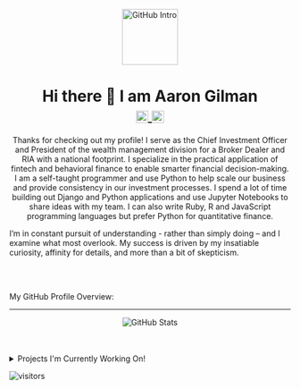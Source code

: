 <p align="center">
<img width="100px" src="https://res.cloudinary.com/anuraghazra/image/upload/v1594908242/logo_ccswme.svg" align="center" alt="GitHub Intro" />
</p>
<h1 align="center">Hi there 👋 I am Aaron Gilman
  <br>
<a href="https://www.linkedin.com/in/aaron-gilman-cfa-cfp%C2%AE-73072913/" target="_blank">
  <img align="center" alt="Aaron Gilman @LinkedIn" width="22px" src="https://cdn.jsdelivr.net/npm/simple-icons@v3/icons/linkedin.svg" />
</a>
  <a href="mailto:aarongilman1@gmail.com" target="_blank">
  <img align="center" alt="Aaron Gilman @Mail" width="22px" src="https://cdn.jsdelivr.net/npm/simple-icons@v3/icons/gmail.svg" />
</a>
</h1>

<p align="center">
Thanks for checking out my profile! I serve as the Chief Investment Officer and President of the wealth management division for a Broker Dealer and RIA with a national footprint. I specialize in the practical application of fintech and behavioral finance to enable smarter financial decision-making. I am a self-taught programmer and use Python to help scale our business and provide consistency in our investment processes. I spend a lot of time building out Django and Python applications and use Jupyter Notebooks to share ideas with my team. I can also write Ruby, R and JavaScript programming languages but prefer Python for quantitative finance.

I’m in constant pursuit of understanding - rather than simply doing – and I examine what most overlook. My success is driven by my insatiable curiosity, affinity for details, and more than a bit of skepticism.
</p>

<br>
<br>

<div><p>My GitHub Profile Overview:</p></div>

<hr>
<p align="center">
<img src="https://github-readme-stats.vercel.app/api?username=aarongilman&count_private=true&show_icons=true" alt="GitHub Stats"/>
</p>

<br />
<br />
<details>
<summary>
  Projects I'm Currently Working On!
</summary>

<br />

</details>

![visitors](https://visitor-badge.laobi.icu/badge?page_id=aarongilman.aarongilman)
